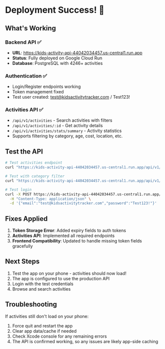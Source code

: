 # Deployment Success! 🎉

## What's Working

### Backend API ✅
- **URL**: https://kids-activity-api-44042034457.us-central1.run.app
- **Status**: Fully deployed on Google Cloud Run
- **Database**: PostgreSQL with 4246+ activities

### Authentication ✅
- Login/Register endpoints working
- Token management fixed
- Test user created: test@kidsactivitytracker.com / Test123!

### Activities API ✅
- `/api/v1/activities` - Search activities with filters
- `/api/v1/activities/:id` - Get activity details
- `/api/v1/activities/stats/summary` - Activity statistics
- Supports filtering by category, age, cost, location, etc.

## Test the API

```bash
# Test activities endpoint
curl "https://kids-activity-api-44042034457.us-central1.run.app/api/v1/activities?limit=5"

# Test with category filter
curl "https://kids-activity-api-44042034457.us-central1.run.app/api/v1/activities?category=Team%20Sports&limit=5"

# Test login
curl -X POST https://kids-activity-api-44042034457.us-central1.run.app/api/auth/login \
  -H "Content-Type: application/json" \
  -d '{"email":"test@kidsactivitytracker.com","password":"Test123!"}'
```

## Fixes Applied

1. **Token Storage Error**: Added expiry fields to auth tokens
2. **Activities API**: Implemented all required endpoints
3. **Frontend Compatibility**: Updated to handle missing token fields gracefully

## Next Steps

1. Test the app on your phone - activities should now load!
2. The app is configured to use the production API
3. Login with the test credentials
4. Browse and search activities

## Troubleshooting

If activities still don't load on your phone:
1. Force quit and restart the app
2. Clear app data/cache if needed
3. Check Xcode console for any remaining errors
4. The API is confirmed working, so any issues are likely app-side caching
